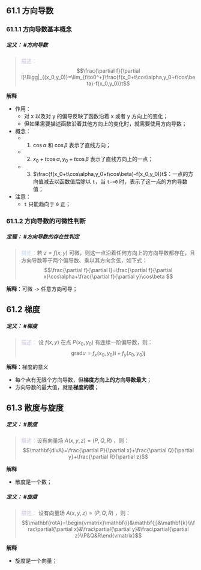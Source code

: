 ## 61.1 方向导数 
### 61.1.1 方向导数基本概念
 ##### **定义**： #方向导数 
> <font color="#ccc1d9">描述：</font> $$\frac{\partial f}{\partial l}\Bigg|_{(x_0,y_0)}=\lim_{t\to0^+}\frac{f(x_0+t\cos\alpha,y_0+t\cos\beta)-f(x_0,y_0)}t$$

**解释**
+ 作用：
	+ 对 x 以及对 y 的偏导反映了函数沿着 x 或者 y 方向上的变化；
	+ 但如果需要描述函数沿着其他方向上的变化时，就需要使用方向导数；
+ 概念：
	+ 1. $\cos \alpha$ 和 $\cos\beta$ 表示了直线方向；
	+ 2. $x_0+t\cos\alpha,y_0+t\cos\beta$ 表示了直线方向上的一点；
	+ 3. $\frac{f(x_0+t\cos\alpha,y_0+t\cos\beta)-f(x_0,y_0)}t$：一点的方向值减去以函数值后除以 `t`，当 `t->0` 时，表示了这一点的方向导数值；
+ 注意：
	+ `t` 只能趋向于 `0` 正；

### 61.1.2 方向导数的可微性判断
##### **定理**： #方向导数的存在性判定
> <font color="#8db3e2"><font color="#c6d9f0">描述：</font></font>若 $z=f(x,y)$ 可微，则这一点沿着任何方向上的方向导数都存在，且方向导数等于两个偏导数、乘以其方向余弦，如下式：
> $$\frac{\partial f}{\partial l}=\frac{\partial f}{\partial x}\cos\alpha+\frac{\partial f}{\partial y}\cos\beta $$

**解释**：可微 `->` 任意方向可导；

## 61.2 梯度
##### **定义**： #梯度
> <font color="#ccc1d9">描述：</font> $\text{设 }f(x,y)\text{ 在点 }P(x_0,y_0)\text{ 有连续一阶偏导数}$，则：$$\mathrm{grad}u=f_x(x_0,y_0)\mathbf{i}+f_y(x_0,y_0)\mathbf{j}$$

**解释**：梯度的意义
+ 每个点有无限个方向导数，但**梯度方向上的方向导数最大**；
+ 方向导数的最大值，就是**梯度的模**；

## 61.3 散度与旋度
##### **定义**： #散度 
> <font color="#ccc1d9">描述：</font>设有向量场 $A(x,y,z)=({P,Q,R})$ ，则：
> $$\mathbf{divA}=\frac{\partial P}{\partial x}+\frac{\partial Q}{\partial y}+\frac{\partial R}{\partial z}$$

**解释**
+ 散度是一个数；

##### **定义**： #旋度
> <font color="#ccc1d9">描述：</font> 设有向量场 $A(x,y,z)=({P,Q,R})$ ，则：
> $$\mathbf{rotA}=\begin{vmatrix}\mathbf{i}&\mathbf{j}&\mathbf{k}\\\frac\partial{\partial x}&\frac\partial{\partial y}&\frac\partial{\partial z}\\P&Q&R\end{vmatrix}$$

**解释**
+ 旋度是一个向量；